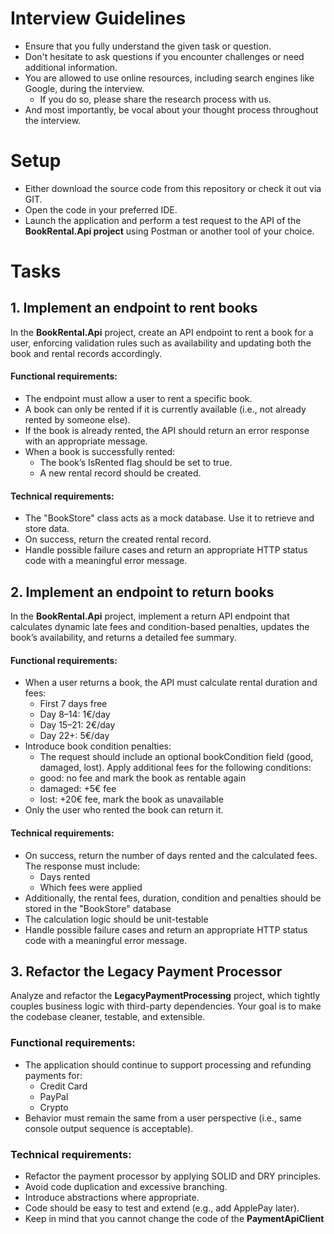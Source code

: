 # Interview Guidelines
- Ensure that you fully understand the given task or question.
- Don't hesitate to ask questions if you encounter challenges or need additional information.
- You are allowed to use online resources, including search engines like Google, during the interview.
    - If you do so, please share the research process with us.
- And most importantly, be vocal about your thought process throughout the interview.

# Setup
- Either download the source code from this repository or check it out via GIT.
- Open the code in your preferred IDE.
- Launch the application and perform a test request to the API of the **BookRental.Api project** using Postman or another tool of your choice.

# Tasks
## 1. Implement an endpoint to rent books 
In the **BookRental.Api** project, create an API endpoint to rent a book for a user, enforcing validation rules such as availability and updating both the book and rental records accordingly.

#### Functional requirements:
- The endpoint must allow a user to rent a specific book.
- A book can only be rented if it is currently available (i.e., not already rented by someone else).
- If the book is already rented, the API should return an error response with an appropriate message.
- When a book is successfully rented:
  - The book’s IsRented flag should be set to true.
  - A new rental record should be created.

#### Technical requirements:
- The "BookStore" class acts as a mock database. Use it to retrieve and store data.
- On success, return the created rental record.
- Handle possible failure cases and return an appropriate HTTP status code with a meaningful error message.

## 2. Implement an endpoint to return books
In the **BookRental.Api** project, implement a return API endpoint that calculates dynamic late fees and condition-based penalties, updates the book’s availability, and returns a detailed fee summary.

#### Functional requirements:
- When a user returns a book, the API must calculate rental duration and fees:
  - First 7 days free
  - Day 8–14: 1€/day
  - Day 15–21: 2€/day
  - Day 22+: 5€/day
- Introduce book condition penalties:
  - The request should include an optional bookCondition field (good, damaged, lost). Apply additional fees for the following conditions:
  - good: no fee and mark the book as rentable again
  - damaged: +5€ fee
  - lost: +20€ fee, mark the book as unavailable
- Only the user who rented the book can return it.

#### Technical requirements:
- On success, return the number of days rented and the calculated fees. The response must include:
  - Days rented
  - Which fees were applied
- Additionally, the rental fees, duration, condition and penalties should be stored in the "BookStore" database
- The calculation logic should be unit-testable
- Handle possible failure cases and return an appropriate HTTP status code with a meaningful error message.

## 3. Refactor the Legacy Payment Processor
Analyze and refactor the **LegacyPaymentProcessing** project, which tightly couples business logic with third-party dependencies. Your goal is to make the codebase cleaner, testable, and extensible.

### Functional requirements:
- The application should continue to support processing and refunding payments for:
  - Credit Card
  - PayPal
  - Crypto
- Behavior must remain the same from a user perspective (i.e., same console output sequence is acceptable).

### Technical requirements:
- Refactor the payment processor by applying SOLID and DRY principles.
- Avoid code duplication and excessive branching.
- Introduce abstractions where appropriate.
- Code should be easy to test and extend (e.g., add ApplePay later).
- Keep in mind that you cannot change the code of the **PaymentApiClient**
